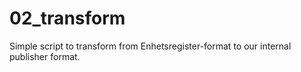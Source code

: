 # 02_transform

Simple script to transform from Enhetsregister-format to our internal publisher format.
